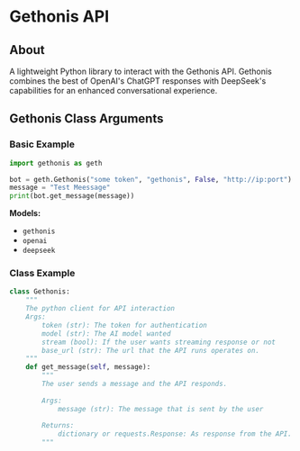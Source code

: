 # Gethonis API

## About

A lightweight Python library to interact with the Gethonis API. Gethonis combines the best of OpenAI's ChatGPT responses with DeepSeek's capabilities for an enhanced conversational experience.


## Gethonis Class Arguments

### Basic Example

```python
import gethonis as geth

bot = geth.Gethonis("some token", "gethonis", False, "http://ip:port")
message = "Test Meessage"
print(bot.get_message(message))
```

**Models:**
* `gethonis`
* `openai`
* `deepseek`


### Class Example

```python
class Gethonis:
    """
    The python client for API interaction 
    Args:
        token (str): The token for authentication
        model (str): The AI model wanted
        stream (bool): If the user wants streaming response or not
        base_url (str): The url that the API runs operates on.
    """
    def get_message(self, message):
        """
        The user sends a message and the API responds.
            
        Args:
            message (str): The message that is sent by the user
                
        Returns:
            dictionary or requests.Response: As response from the API.
        """
```



